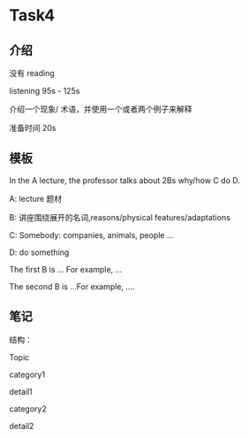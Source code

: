 # Task4

## 介绍

没有 reading

listening 95s - 125s

介绍一个现象/ 术语，并使用一个或者两个例子来解释

准备时间 20s

## 模板

In the A lecture, the professor talks about 2Bs why/how C do D.

A: lecture 题材

B: 讲座围绕展开的名词,reasons/physical features/adaptations

C: Somebody: companies, animals, people ...

D: do something

The first B is ... For example, ...

The second B is ...For example, ....

## 笔记

结构：

Topic

category1

detail1

category2

detail2
